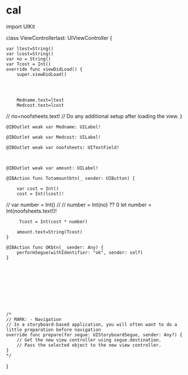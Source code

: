 # cal


import UIKit





class ViewControllerlast: UIViewController {

    var ltest=String()
    var lcost=String()
    var no = String()
    var Tcost = Int()
    override func viewDidLoad() {
        super.viewDidLoad()
        
       
        
        
        Medname.text=ltest
        Medcost.text=lcost
        
//        no=noofsheets.text!
        // Do any additional setup after loading the view.
    }
    
    
    
    @IBOutlet weak var Medname: UILabel!
    
    @IBOutlet weak var Medcost: UILabel!
    
    @IBOutlet weak var noofsheets: UITextField!
    
    
    
    @IBOutlet weak var amount: UILabel!
    
    @IBAction func Totamountbtn(_ sender: UIButton) {
        
        var cost = Int()
        cost = Int(lcost)!
        
//        var number = Int()
//
//        number = Int(no) ?? 0
       let number = Int(noofsheets.text!)!
        
         Tcost = Int(cost * number)
        
        amount.text=String(Tcost)
    }
    
    @IBAction func OKbtn(_ sender: Any) {
        performSegue(withIdentifier: "ok", sender: self)
    }
    
    

    
    
    
    
    
    
    
    /*
    // MARK: - Navigation
    // In a storyboard-based application, you will often want to do a little preparation before navigation
    override func prepare(for segue: UIStoryboardSegue, sender: Any?) {
        // Get the new view controller using segue.destination.
        // Pass the selected object to the new view controller.
    }
    */

}
